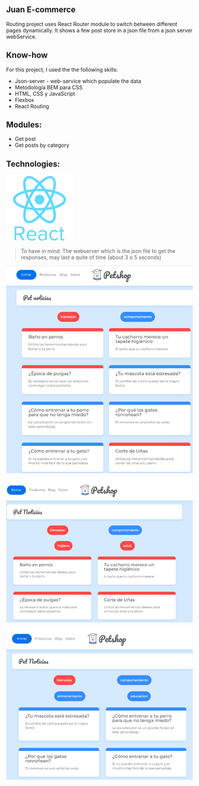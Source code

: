 ## Juan E-commerce

Routing project uses React Router module to switch between different pages dynamically. It shows a few post store in a json file from a json server webService. 

## Know-how

For this project, I used the the following skills:
-   Json-server - web-service which populate the data
-   Metodología BEM para CSS
-   HTML, CSS y JavaScript
-   Flexbox
- React Routing 

## Modules:

 - Get post
 - Get posts by category

 

## Technologies:

 <a href="https://reactjs.org/" target="_blank" rel="noreferrer"> <img src="https://raw.githubusercontent.com/devicons/devicon/master/icons/react/react-original-wordmark.svg" alt="react" width="180" height="180"/> </a>

>To have in mind: The webserver which is the json file to get the responses, may last a quite of time (about 3 o 5 seconds)

![GetPosts](https://github.com/ciscojuan/Routing/blob/main/src/assets/img/getPosts.png?raw=true")

![GetPostsbyCategory](https://github.com/ciscojuan/Routing/blob/main/src/assets/img/getPosts-by-category.png?raw=true")

![GetPostsbyCategory](https://github.com/ciscojuan/Routing/blob/main/src/assets/img/getPosts-by-category-.png?raw=true")